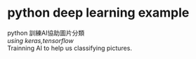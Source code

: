 # python deep learning example
python 訓練AI協助圖片分類  
*using keras,tensorflow*  
Trainning AI to help us classifying pictures.
